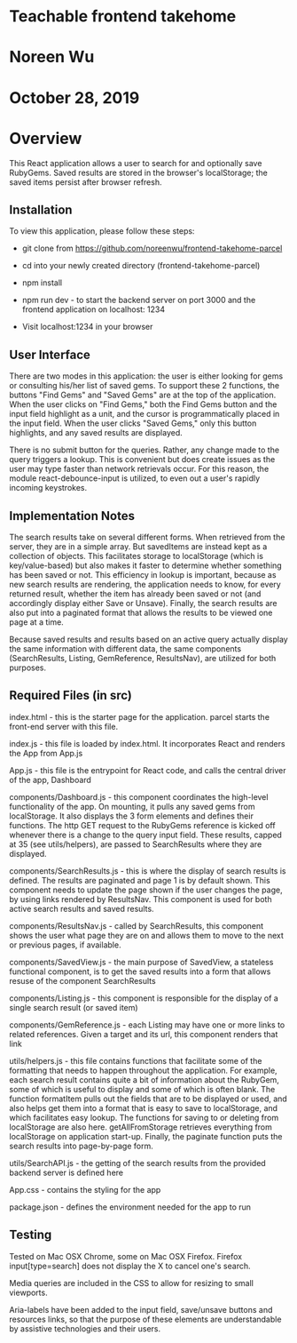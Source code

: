 # Teachable frontend takehome
# Noreen Wu
# October 28, 2019

# Overview
This React application allows a user to search for and optionally save RubyGems.
Saved results are stored in the browser's localStorage; the saved items persist
after browser refresh.


## Installation

To view this application, please follow these steps:
  * git clone from https://github.com/noreenwu/frontend-takehome-parcel

  * cd into your newly created directory (frontend-takehome-parcel)

  * npm install

  * npm run dev - to start the backend server on port 3000 and the frontend application on localhost: 1234

  * Visit localhost:1234 in your browser


## User Interface

There are two modes in this application: the user is either looking for gems or consulting
his/her list of saved gems. To support these 2 functions, the buttons "Find Gems" and "Saved Gems"
are at the top of the application. When the user clicks on "Find Gems," both the Find Gems
button and the input field highlight as a unit, and the cursor is programmatically
placed in the input field. When the user clicks "Saved Gems," only this button highlights,
and any saved results are displayed.

There is no submit button for the queries. Rather, any change made to the query triggers
a lookup. This is convenient but does create issues as the user may type faster than
network retrievals occur. For this reason, the module react-debounce-input is utilized,
to even out a user's rapidly incoming keystrokes.


## Implementation Notes

The search results take on several different forms. When retrieved from the server, they
are in a simple array. But savedItems are instead kept as a collection of objects. This
facilitates storage to localStorage (which is key/value-based) but also makes it
faster to determine whether something has been saved or not. This efficiency in lookup
is important, because as new search results are rendering, the application needs to
know, for every returned result, whether the item has already been saved or not (and
accordingly display either Save or Unsave). Finally, the search results are also put into
a paginated format that allows the results to be viewed one page at a time.

Because saved results and results based on an active query actually display the same
information with different data, the same components (SearchResults, Listing, GemReference, ResultsNav),
are utilized for both purposes.


## Required Files (in src)

index.html - this is the starter page for the application. parcel starts the front-end server with
      this file.

index.js - this file is loaded by index.html. It incorporates React and renders the App from App.js

App.js - this file is the entrypoint for React code, and calls the central driver of the app, Dashboard

components/Dashboard.js - this component coordinates the high-level functionality of the app. On mounting,
      it pulls any saved gems from localStorage. It also displays the 3 form elements and defines their functions.
      The http GET request to the RubyGems reference is kicked off whenever there is a change to the query input field.
      These results, capped at 35 (see utils/helpers), are passed to SearchResults where they are displayed.

components/SearchResults.js -  this is where the display of search results is defined. The results
      are paginated and page 1 is by default shown. This component needs to update the page shown
      if the user changes the page, by using links rendered by ResultsNav. This component is used
      for both active search results and saved results.

components/ResultsNav.js - called by SearchResults, this component shows the user what page they are on
      and allows them to move to the next or previous pages, if available.


components/SavedView.js - the main purpose of SavedView, a stateless functional component, is to get
      the saved results into a form that allows resuse of the component SearchResults

components/Listing.js - this component is responsible for the display of a single search result (or saved item)

components/GemReference.js - each Listing may have one or more links to related references. Given a target
      and its url, this component renders that link

utils/helpers.js - this file contains functions that facilitate some of the formatting that needs to happen
      throughout the application. For example, each search result contains quite a bit of information
      about the RubyGem, some of which is useful to display and some of which is often blank. The function
      formatItem pulls out the fields that are to be displayed or used, and also helps get them into a
      format that is easy to save to localStorage, and which facilitates easy lookup. The functions for saving to
      or deleting from localStorage are also here. getAllFromStorage retrieves everything from localStorage
      on application start-up. Finally, the paginate function puts the search results into page-by-page form.

utils/SearchAPI.js - the getting of the search results from the provided backend server is defined here

App.css - contains the styling for the app

package.json - defines the environment needed for the app to run


## Testing

Tested on Mac OSX Chrome, some on Mac OSX Firefox. Firefox input[type=search] does not display the X to
cancel one's search.

Media queries are included in the CSS to allow for resizing to small viewports.

Aria-labels have been added to the input field, save/unsave buttons and resources links,
so that the purpose of these elements are understandable by assistive technologies
and their users.
